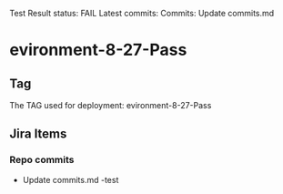 Test Result
status: FAIL
Latest commits:
Commits: Update commits.md
# **evironment-8-27-Pass**
## Tag
 The TAG used for deployment: evironment-8-27-Pass
## Jira Items
###  Repo commits
- Update commits.md
-test
